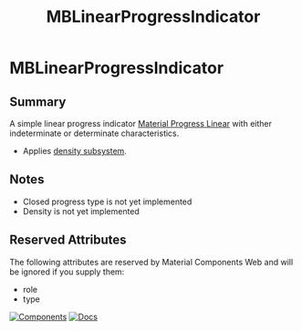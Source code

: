 ﻿---
uid: C.MBLinearProgressIndicator
title: MBLinearProgressIndicator
---
# MBLinearProgressIndicator

## Summary

A simple linear progress indicator
[Material Progress Linear](https://material-web.dev/components/linear-progress/)
with either indeterminate or determinate characteristics.

- Applies [density subsystem](xref:A.Density).

## Notes
- Closed progress type is not yet implemented
- Density is not yet implemented

## Reserved Attributes

The following attributes are reserved by Material Components Web and will be ignored if you supply them:

- role
- type

[![Components](https://img.shields.io/static/v1?label=Components&message=Core&color=blue)](xref:A.CoreComponents)
[![Docs](https://img.shields.io/static/v1?label=API%20Documentation&message=MBProgressIndicator&color=brightgreen)](xref:Material.Blazor.MBProgressIndicator)
